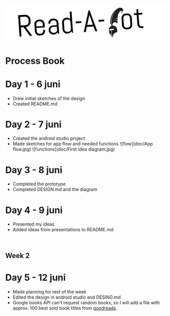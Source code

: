 ![logo](doc/textLogo.png)
# Process Book

# Day 1 - 6 juni
- Drew initial sketches of the design
- Created README.md

# Day 2 - 7 juni
- Created the android studio project
- Made sketches for app flow and needed functions
![flow](doc/App flow.jpg)
![functions](doc/First idea diagram.jpg)

# Day 3 - 8 juni
- Completed the prototype
- Completed DESIGN.md and the diagram

# Day 4 - 9 juni
- Presented my ideas
- Added ideas from presentations to README.md
<br>

## Week 2
# Day 5 - 12 juni
- Made planning for rest of the week
- Edited the design in android studio and DESING.md 
- Google books API can't request random books, so I will add a file with approx. 100 best sold book titles from [goodreads](http://www.goodreads.com/list/show/33934.Best_Selling_Books_of_All_Time).


